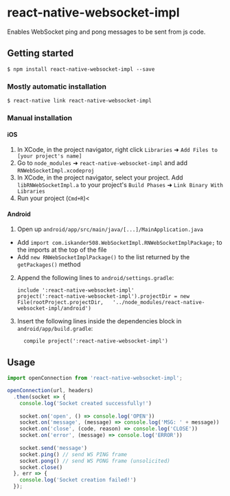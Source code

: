 
# react-native-websocket-impl
Enables WebSocket ping and pong messages to be sent from js code.

## Getting started

`$ npm install react-native-websocket-impl --save`

### Mostly automatic installation

`$ react-native link react-native-websocket-impl`

### Manual installation


#### iOS

1. In XCode, in the project navigator, right click `Libraries` ➜ `Add Files to [your project's name]`
2. Go to `node_modules` ➜ `react-native-websocket-impl` and add `RNWebSocketImpl.xcodeproj`
3. In XCode, in the project navigator, select your project. Add `libRNWebSocketImpl.a` to your project's `Build Phases` ➜ `Link Binary With Libraries`
4. Run your project (`Cmd+R`)<

#### Android

1. Open up `android/app/src/main/java/[...]/MainApplication.java`
  - Add `import com.iskander508.WebSocketImpl.RNWebSocketImplPackage;` to the imports at the top of the file
  - Add `new RNWebSocketImplPackage()` to the list returned by the `getPackages()` method
2. Append the following lines to `android/settings.gradle`:
  	```
  	include ':react-native-websocket-impl'
  	project(':react-native-websocket-impl').projectDir = new File(rootProject.projectDir, 	'../node_modules/react-native-websocket-impl/android')
  	```
3. Insert the following lines inside the dependencies block in `android/app/build.gradle`:
  	```
      compile project(':react-native-websocket-impl')
  	```


## Usage
```javascript
import openConnection from 'react-native-websocket-impl';

openConnection(url, headers)
  .then(socket => {
    console.log('Socket created successfully!')
    
    socket.on('open', () => console.log('OPEN'))
    socket.on('message', (message) => console.log('MSG: ' + message))
    socket.on('close', (code, reason) => console.log('CLOSE'))
    socket.on('error', (message) => console.log('ERROR'))
    
    socket.send('message')
    socket.ping() // send WS PING frame
    socket.pong() // send WS PONG frame (unsolicited)
    socket.close()
  }, err => {
    console.log('Socket creation failed!')
  });
```
  
